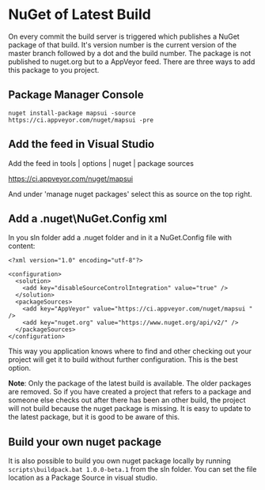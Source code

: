 # NuGet of Latest Build

On every commit the build server is triggered which publishes a NuGet package of that build. It's version number is the current version of the master branch followed by a dot and the build number. The package is not published to nuget.org but to a AppVeyor feed. There are three ways to add this package to you project.

## Package Manager Console

```
nuget install-package mapsui -source https://ci.appveyor.com/nuget/mapsui -pre
```

## Add the feed in Visual Studio

Add the feed in tools | options | nuget | package sources 

https://ci.appveyor.com/nuget/mapsui 

And under 'manage nuget packages' select this as source on the top right.

## Add a .nuget\NuGet.Config xml

In you sln folder add a .nuget folder and in it a NuGet.Config file with content:

```
<?xml version="1.0" encoding="utf-8"?>

<configuration>
  <solution>
    <add key="disableSourceControlIntegration" value="true" />
  </solution>
  <packageSources>
    <add key="AppVeyor" value="https://ci.appveyor.com/nuget/mapsui " />
    <add key="nuget.org" value="https://www.nuget.org/api/v2/" />
  </packageSources>
</configuration>
```
This way you application knows where to find and other checking out your project will get it to build without further configuration. This is the best option.

**Note**: Only the package of the latest build is available. The older packages are removed. So if you have created a project that refers to a package and someone else checks out after there has been an other build, the project will not build because the nuget package is missing. It is easy to update to the latest package, but it is good to be aware of this.

## Build your own nuget package
It is also possible to build you own nuget package locally by running ```scripts\buildpack.bat 1.0.0-beta.1``` from the sln folder. You can set the file location as a Package Source in visual studio.
